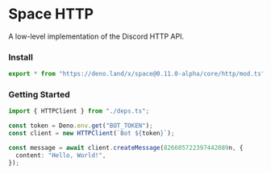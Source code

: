 # Space HTTP

A low-level implementation of the Discord HTTP API.

### Install

```ts
export * from "https://deno.land/x/space@0.11.0-alpha/core/http/mod.ts";
```

### Getting Started

```ts
import { HTTPClient } from "./deps.ts";

const token = Deno.env.get("BOT_TOKEN");
const client = new HTTPClient(`Bot ${token}`);

const message = await client.createMessage(826605722397442089n, {
  content: "Hello, World!",
});
```
